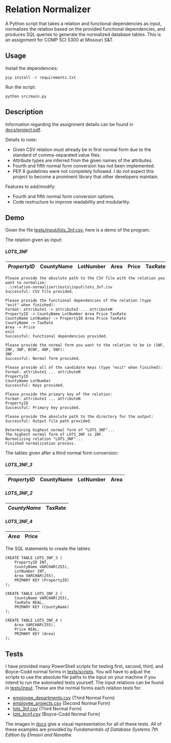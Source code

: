 # Relation Normalizer
A Python script that takes a relation and functional dependencies as input, normalizes the relation based on the provided functional dependencies, and produces SQL queries to generate the normalized database tables. This is an assignment for COMP SCI 5300 at Missouri S&amp;T.

## Usage
Install the dependencies:
```
pip install -r requirements.txt
```

Run the script:
```
python src/main.py
```

## Description
Information regarding the assignment details can be found in [docs/project.pdf](https://github.com/imjacobtw/relation-normalizer/blob/main/docs/project.pdf).

Details to note:
- Given CSV relation must already be in first normal form due to the standard of comma-separated value files.
- Attribute types are inferred from the given names of the attributes.
- Fourth and fifth normal form conversion has not been implemented.
- PEP 8 guidelines were not completely followed. I do not expect this project to become a prominent library that other developers maintain.

Features to add/modify:
- Fourth and fifth normal form conversion options.
- Code restructure to improve readability and modularlity.

## Demo
Given the file [tests/input/lots_3nf.csv](https://github.com/imjacobtw/relation-normalizer/blob/main/tests/input/lots_3nf.csv), here is a demo of the program.

The relation given as input:
##### LOTS_3NF
| *PropertyID* | CountyName | LotNumber | Area | Price | TaxRate |
|--------------|------------|-----------|------|-------|---------|

```
Please provide the absolute path to the CSV file with the relation you want to normalize:
..\relation-normalizer\tests\input\lots_3nf.csv
Successful: CSV file provided.

Please provide the functional dependencies of the relation (type "exit" when finished):
Format: attribute1 -> attribute2 ... attributeN
PropertyID -> CountyName LotNumber Area Price TaxRate
CountyName LotNumber -> PropertyID Area Price TaxRate
CountyName -> TaxRate
Area -> Price
exit
Successful: Functional dependencies provided.

Please provide the normal form you want to the relation to be in (1NF, 2NF, 3NF, BCNF, 4NF, 5NF):
3NF
Successful: Normal form provided.

Please provide all of the candidate keys (type "exit" when finished):
Format: attribute1 ... attributeN
PropertyID
CountyName LotNumber
Successful: Keys provided.

Please provide the primary key of the relation:
Format: attribute1 ... attributeN
PropertyID
Successful: Primary key provided.

Please provide the absolute path to the directory for the output:
Successful: Output file path provided.

Determining highest normal form of "LOTS_3NF"...
The highest normal form of LOTS_3NF is 1NF.
Normalizing relation "LOTS_3NF"...
Finished normalization process.
```

The tables given after a third normal form conversion:
##### LOTS_3NF_3
| *PropertyID* | CountyName | LotNumber | Area |
|------------|------------|-----------|--------|

##### LOTS_3NF_2
| *CountyName* | TaxRate |
|--------------|---------|

##### LOTS_3NF_4
| *Area* | Price |
|--------|-------|

The SQL statements to create the tables:
```
CREATE TABLE LOTS_3NF_3 (
	PropertyID INT,
	CountyName VARCHAR(255),
	LotNumber INT,
	Area VARCHAR(255),
	PRIMARY KEY (PropertyID)
);

CREATE TABLE LOTS_3NF_2 (
	CountyName VARCHAR(255),
	TaxRate REAL,
	PRIMARY KEY (CountyName)
);

CREATE TABLE LOTS_3NF_4 (
	Area VARCHAR(255),
	Price REAL,
	PRIMARY KEY (Area)
);
```

## Tests
I have provided many PowerShell scripts for testing first, second, third, and Boyce-Codd normal forms in [tests/scripts](https://github.com/imjacobtw/relation-normalizer/tree/main/tests/scripts). You will have to adjust the scripts to use the absolute file paths to the input on your machine if you intend to run the automated tests yourself. The input relations can be found in [tests/input](https://github.com/imjacobtw/relation-normalizer/tree/main/tests/input). These are the normal forms each relation tests for:
- [employee_departments.csv](https://github.com/imjacobtw/relation-normalizer/blob/main/tests/input/employee_departments.csv) (Third Normal Form)
- [employee_projects.csv](https://github.com/imjacobtw/relation-normalizer/blob/main/tests/input/employee_projects.csv) (Second Normal Form)
- [lots_3nf.csv](https://github.com/imjacobtw/relation-normalizer/blob/main/tests/input/lots_3nf.csv) (Third Normal Form)
- [lots_bcnf.csv](https://github.com/imjacobtw/relation-normalizer/blob/main/tests/input/lots_bcnf.csv) (Boyce-Codd Normal Form)

The images in [docs](https://github.com/imjacobtw/relation-normalizer/tree/main/docs) give a visual representation for all of these tests. All of these examples are provided by *Fundamentals of Database Systems 7th Edition by Elmasri and Navathe.*